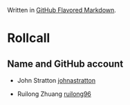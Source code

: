 Written in [GitHub Flavored Markdown](https://help.github.com/articles/github-flavored-markdown).

Rollcall
========

Name and GitHub account
--------------------------------
* John Stratton [johnastratton](https://github.com/johnastratton)

* Ruilong Zhuang [ruilong96](https://github.com/ruilong96/)
